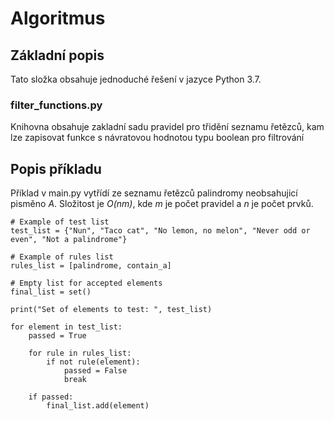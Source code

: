 # Algoritmus

## Základní popis
 Tato složka obsahuje jednoduché řešení v jazyce Python 3.7.
 
### filter_functions.py 
 Knihovna  obsahuje zakladní sadu pravidel pro třidění seznamu řetězců, kam lze zapisovat funkce s návratovou hodnotou typu boolean pro filtrování

## Popis příkladu
 Příklad v main.py vytřídí ze seznamu řetězců palindromy neobsahujicí pisměno *A*. Složitost je *O(nm)*, kde *m* je počet pravidel a *n* je počet prvků.
```
# Example of test list
test_list = {"Nun", "Taco cat", "No lemon, no melon", "Never odd or even", "Not a palindrome"}

# Example of rules list
rules_list = [palindrome, contain_a]

# Empty list for accepted elements
final_list = set()

print("Set of elements to test: ", test_list)

for element in test_list:
    passed = True

    for rule in rules_list:
        if not rule(element):
            passed = False
            break

    if passed:
        final_list.add(element)
```
